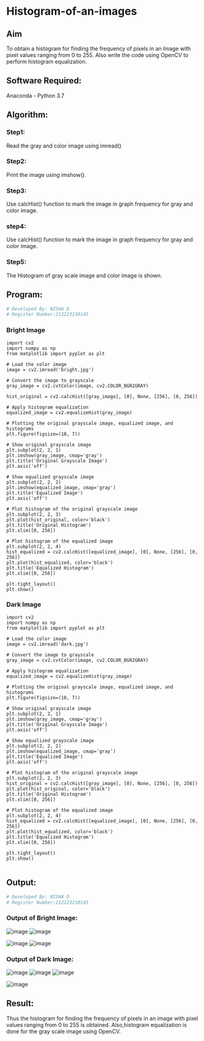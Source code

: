 # Histogram-of-an-images
## Aim
To obtain a histogram for finding the frequency of pixels in an Image with pixel values ranging from 0 to 255. Also write the code using OpenCV to perform histogram equalization.

## Software Required:
Anaconda - Python 3.7

## Algorithm:
### Step1:
Read the gray and color image using imread()

### Step2:
Print the image using imshow().

### Step3:
Use calcHist() function to mark the image in graph frequency for gray and color image.

### step4:
Use calcHist() function to mark the image in graph frequency for gray and color image.

### Step5:
The Histogram of gray scale image and color image is shown.


## Program:
```python
# Developed By: NISHA D
# Register Number:212223230143
```
### Bright Image
```
import cv2
import numpy as np
from matplotlib import pyplot as plt
```
```
# Load the color image
image = cv2.imread('bright.jpg')
```
```
# Convert the image to grayscale
gray_image = cv2.cvtColor(image, cv2.COLOR_BGR2GRAY)

hist_original = cv2.calcHist([gray_image], [0], None, [256], [0, 256])
```
```
# Apply histogram equalization
equalized_image = cv2.equalizeHist(gray_image)
```
```
# Plotting the original grayscale image, equalized image, and histograms
plt.figure(figsize=(10, 7))
```
```
# Show original grayscale image
plt.subplot(2, 2, 1)
plt.imshow(gray_image, cmap='gray')
plt.title('Original Grayscale Image')
plt.axis('off')
```
```
# Show equalized grayscale image
plt.subplot(2, 2, 2)
plt.imshow(equalized_image, cmap='gray')
plt.title('Equalized Image')
plt.axis('off')
```
```
# Plot histogram of the original grayscale image
plt.subplot(2, 2, 3)
plt.plot(hist_original, color='black')
plt.title('Original Histogram')
plt.xlim([0, 256])
```
```
# Plot histogram of the equalized image
plt.subplot(2, 2, 4)
hist_equalized = cv2.calcHist([equalized_image], [0], None, [256], [0, 256])
plt.plot(hist_equalized, color='black')
plt.title('Equalized Histogram')
plt.xlim([0, 256])
```
```
plt.tight_layout()
plt.show()
```
### Dark Image
```
import cv2
import numpy as np
from matplotlib import pyplot as plt
```
```
# Load the color image
image = cv2.imread('dark.jpg')
```
```
# Convert the image to grayscale
gray_image = cv2.cvtColor(image, cv2.COLOR_BGR2GRAY)
```
```
# Apply histogram equalization
equalized_image = cv2.equalizeHist(gray_image)
```
```
# Plotting the original grayscale image, equalized image, and histograms
plt.figure(figsize=(10, 7))
```
```
# Show original grayscale image
plt.subplot(2, 2, 1)
plt.imshow(gray_image, cmap='gray')
plt.title('Original Grayscale Image')
plt.axis('off')
```
```
# Show equalized grayscale image
plt.subplot(2, 2, 2)
plt.imshow(equalized_image, cmap='gray')
plt.title('Equalized Image')
plt.axis('off')
```
```
# Plot histogram of the original grayscale image
plt.subplot(2, 2, 3)
hist_original = cv2.calcHist([gray_image], [0], None, [256], [0, 256])
plt.plot(hist_original, color='black')
plt.title('Original Histogram')
plt.xlim([0, 256])
```
```
# Plot histogram of the equalized image
plt.subplot(2, 2, 4)
hist_equalized = cv2.calcHist([equalized_image], [0], None, [256], [0, 256])
plt.plot(hist_equalized, color='black')
plt.title('Equalized Histogram')
plt.xlim([0, 256])
```
```
plt.tight_layout()
plt.show()


```
## Output:
```python
# Developed By: NISHA D
# Register Number:212223230143
```
### Output of Bright Image:
![image](https://github.com/user-attachments/assets/8bc05ede-fe5b-4a9d-86e5-a3a077e3bedf)
![image](https://github.com/user-attachments/assets/5e631897-be1d-4bc8-a589-05ecb4ac7710)

![image](https://github.com/user-attachments/assets/b171bca1-5a43-4741-99ef-a30f756fc5e4)
![image](https://github.com/user-attachments/assets/9c32cfc6-912f-4cd4-a4e6-4214727ab413)


### Output of Dark Image:
![image](https://github.com/user-attachments/assets/d1bc84f1-868b-42f8-9ab9-0f9107ab19c8)
![image](https://github.com/user-attachments/assets/5a040ba0-b0aa-4aae-84e5-3ba7ece55bd4)
![image](https://github.com/user-attachments/assets/c56b6484-dd72-4243-9f8e-afe796f5bc99)

![image](https://github.com/user-attachments/assets/137c5bce-4f0c-4379-ad2b-117c523ddce7)



## Result: 
Thus the histogram for finding the frequency of pixels in an image with pixel values ranging from 0 to 255 is obtained. Also,histogram equalization is done for the gray scale image using OpenCV.
